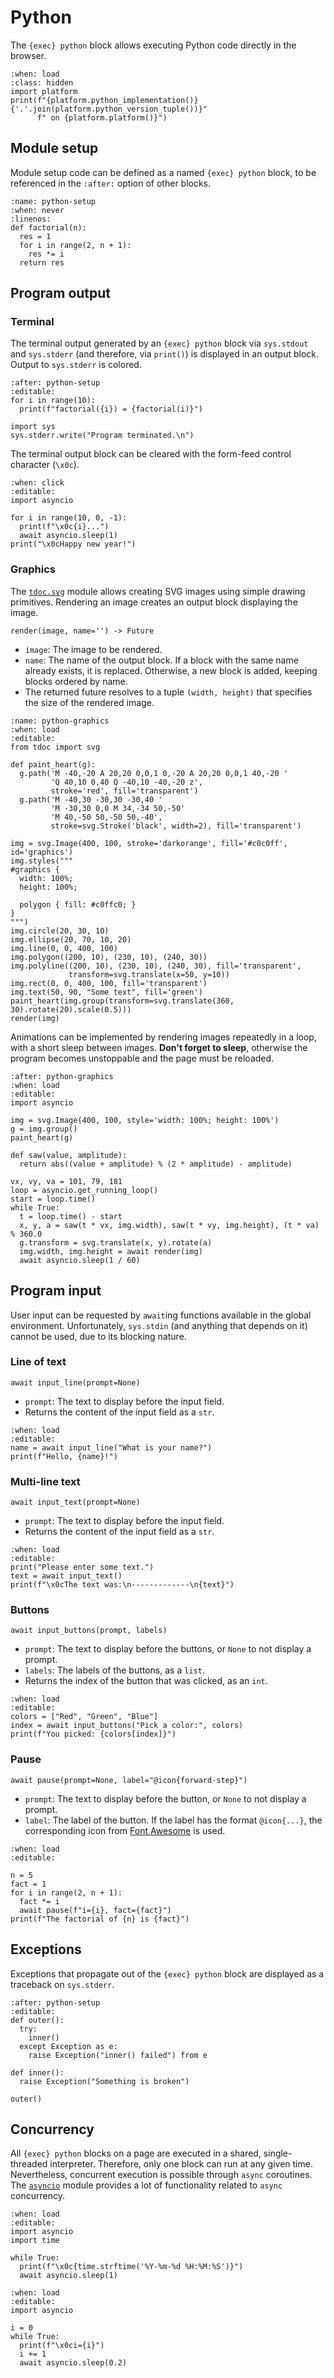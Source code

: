 <!-- Copyright 2024 Remy Blank <remy@c-space.org> -->
<!-- SPDX-License-Identifier: MIT -->

# Python

The `{exec} python` block allows executing Python code directly in the browser.

```{exec} python
:when: load
:class: hidden
import platform
print(f"{platform.python_implementation()} {'.'.join(platform.python_version_tuple())}"
      f" on {platform.platform()}")
```

## Module setup

Module setup code can be defined as a named `{exec} python` block, to be
referenced in the `:after:` option of other blocks.

```{exec} python
:name: python-setup
:when: never
:linenos:
def factorial(n):
  res = 1
  for i in range(2, n + 1):
    res *= i
  return res
```

## Program output

### Terminal

The terminal output generated by an `{exec} python` block via `sys.stdout` and
`sys.stderr` (and therefore, via `print()`) is displayed in an output block.
Output to `sys.stderr` is colored.

```{exec} python
:after: python-setup
:editable:
for i in range(10):
  print(f"factorial({i}) = {factorial(i)}")

import sys
sys.stderr.write("Program terminated.\n")
```

The terminal output block can be cleared with the form-feed control character
(`\x0c`).

```{exec} python
:when: click
:editable:
import asyncio

for i in range(10, 0, -1):
  print(f"\x0c{i}...")
  await asyncio.sleep(1)
print("\x0cHappy new year!")
```

### Graphics

The
[`tdoc.svg`](https://github.com/t-doc-org/common/blob/main/tdoc/common/python/svg.py)
module allows creating SVG images using simple drawing primitives. Rendering an
image creates an output block displaying the image.

`render(image, name='') -> Future`

- `image`: The image to be rendered.
- `name`: The name of the output block. If a block with the same name already
  exists, it is replaced. Otherwise, a new block is added, keeping blocks
  ordered by name.
- The returned future resolves to a tuple `(width, height)` that specifies the
  size of the rendered image.

```{exec} python
:name: python-graphics
:when: load
:editable:
from tdoc import svg

def paint_heart(g):
  g.path('M -40,-20 A 20,20 0,0,1 0,-20 A 20,20 0,0,1 40,-20 '
         'Q 40,10 0,40 Q -40,10 -40,-20 z',
         stroke='red', fill='transparent')
  g.path('M -40,30 -30,30 -30,40 '
         'M -30,30 0,0 M 34,-34 50,-50'
         'M 40,-50 50,-50 50,-40',
         stroke=svg.Stroke('black', width=2), fill='transparent')

img = svg.Image(400, 100, stroke='darkorange', fill='#c0c0ff', id='graphics')
img.styles("""
#graphics {
  width: 100%;
  height: 100%;

  polygon { fill: #c0ffc0; }
}
""")
img.circle(20, 30, 10)
img.ellipse(20, 70, 10, 20)
img.line(0, 0, 400, 100)
img.polygon((200, 10), (230, 10), (240, 30))
img.polyline((200, 10), (230, 10), (240, 30), fill='transparent',
             transform=svg.translate(x=50, y=10))
img.rect(0, 0, 400, 100, fill='transparent')
img.text(50, 90, "Some text", fill='green')
paint_heart(img.group(transform=svg.translate(360, 30).rotate(20).scale(0.5)))
render(img)
```

Animations can be implemented by rendering images repeatedly in a loop, with
a short sleep between images. **Don't forget to sleep**, otherwise the program
becomes unstoppable and the page must be reloaded.

```{exec} python
:after: python-graphics
:when: load
:editable:
import asyncio

img = svg.Image(400, 100, style='width: 100%; height: 100%')
g = img.group()
paint_heart(g)

def saw(value, amplitude):
  return abs((value + amplitude) % (2 * amplitude) - amplitude)

vx, vy, va = 101, 79, 181
loop = asyncio.get_running_loop()
start = loop.time()
while True:
  t = loop.time() - start
  x, y, a = saw(t * vx, img.width), saw(t * vy, img.height), (t * va) % 360.0
  g.transform = svg.translate(x, y).rotate(a)
  img.width, img.height = await render(img)
  await asyncio.sleep(1 / 60)
```

## Program input

User input can be requested by `await`ing functions available in the global
environment. Unfortunately, `sys.stdin` (and anything that depends on it) cannot
be used, due to its blocking nature.

### Line of text

`await input_line(prompt=None)`

- `prompt`: The text to display before the input field.
- Returns the content of the input field as a `str`.

```{exec} python
:when: load
:editable:
name = await input_line("What is your name?")
print(f"Hello, {name}!")
```

### Multi-line text

`await input_text(prompt=None)`

- `prompt`: The text to display before the input field.
- Returns the content of the input field as a `str`.

```{exec} python
:when: load
:editable:
print("Please enter some text.")
text = await input_text()
print(f"\x0cThe text was:\n-------------\n{text}")
```

### Buttons

`await input_buttons(prompt, labels)`

- `prompt`: The text to display before the buttons, or `None` to not display a
  prompt.
- `labels`: The labels of the buttons, as a `list`.
- Returns the index of the button that was clicked, as an `int`.

```{exec} python
:when: load
:editable:
colors = ["Red", "Green", "Blue"]
index = await input_buttons("Pick a color:", colors)
print(f"You picked: {colors[index]}")
```

### Pause

`await pause(prompt=None, label="@icon{forward-step}")`

- `prompt`: The text to display before the button, or `None` to not display a
  prompt.
- `label`: The label of the button. If the label has the format `@icon{...}`,
  the corresponding icon from
  [Font Awesome](https://fontawesome.com/icons/categories) is used.

```{exec} python
:when: load
:editable:

n = 5
fact = 1
for i in range(2, n + 1):
  fact *= i
  await pause(f"i={i}, fact={fact}")
print(f"The factorial of {n} is {fact}")
```

## Exceptions

Exceptions that propagate out of the `{exec} python` block are displayed as a
traceback on `sys.stderr`.

```{exec} python
:after: python-setup
:editable:
def outer():
  try:
    inner()
  except Exception as e:
    raise Exception("inner() failed") from e

def inner():
  raise Exception("Something is broken")

outer()
```

## Concurrency

All `{exec} python` blocks on a page are executed in a shared, single-threaded
interpreter. Therefore, only one block can run at any given time. Nevertheless,
concurrent execution is possible through `async` coroutines. The
[`asyncio`](https://docs.python.org/3/library/asyncio.html) module provides a
lot of functionality related to `async` concurrency.

```{exec} python
:when: load
:editable:
import asyncio
import time

while True:
  print(f"\x0c{time.strftime('%Y-%m-%d %H:%M:%S')}")
  await asyncio.sleep(1)
```

```{exec} python
:when: load
:editable:
import asyncio

i = 0
while True:
  print(f"\x0ci={i}")
  i += 1
  await asyncio.sleep(0.2)
```
